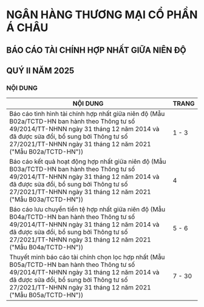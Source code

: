 


# NGÂN HÀNG THƯƠNG MẠI CỔ PHẦN Á CHÂU

## BÁO CÁO TÀI CHÍNH HỢP NHẤT GIỮA NIÊN ĐỘ
## QUÝ II NĂM 2025

### NỘI DUNG

| NỘI DUNG                                                                                                                                                                                                                                            | TRANG  |
| --------------------------------------------------------------------------------------------------------------------------------------------------------------------------------------------------------------------------------------------------- | ------ |
| Báo cáo tình hình tài chính hợp nhất giữa niên độ (Mẫu B02a/TCTD-HN ban hành theo Thông tư số 49/2014/TT-NHNN ngày 31 tháng 12 năm 2014 và đã được sửa đổi, bổ sung bởi Thông tư số 27/2021/TT-NHNN ngày 31 tháng 12 năm 2021 ("Mẫu B02a/TCTD-HN")) | 1 - 3  |
| Báo cáo kết quả hoạt động hợp nhất giữa niên độ (Mẫu B03a/TCTD-HN ban hành theo Thông tư số 49/2014/TT-NHNN ngày 31 tháng 12 năm 2014 và đã được sửa đổi, bổ sung bởi Thông tư số 27/2021/TT-NHNN ngày 31 tháng 12 năm 2021 ("Mẫu B03a/TCTD-HN"))   | 4      |
| Báo cáo lưu chuyển tiền tệ hợp nhất giữa niên độ (Mẫu B04a/TCTD-HN ban hành theo Thông tư số 49/2014/TT-NHNN ngày 31 tháng 12 năm 2014 và đã được sửa đổi, bổ sung bởi Thông tư số 27/2021/TT-NHNN ngày 31 tháng 12 năm 2021 ("Mẫu B04a/TCTD-HN"))  | 5 - 6  |
| Thuyết minh báo cáo tài chính chọn lọc hợp nhất (Mẫu B05a/TCTD-HN ban hành theo Thông tư số 49/2014/TT-NHNN ngày 31 tháng 12 năm 2014 và đã được sửa đổi, bổ sung bởi Thông tư số 27/2021/TT-NHNN ngày 31 tháng 12 năm 2021 ("Mẫu B05a/TCTD-HN"))   | 7 - 30 |



